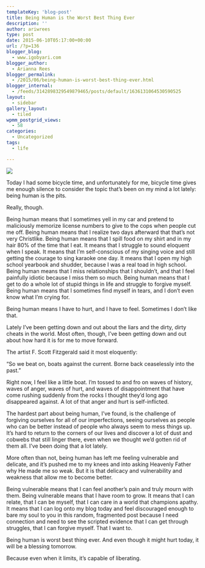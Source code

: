 ```yaml
---
templateKey: 'blog-post'
title: Being Human is the Worst Best Thing Ever
description: ''
author: ariwrees
type: post
date: 2015-06-10T05:17:00+00:00
url: /?p=136
blogger_blog:
  - www.igobyari.com
blogger_author:
  - Arianna Rees
blogger_permalink:
  - /2015/06/being-human-is-worst-best-thing-ever.html
blogger_internal:
  - /feeds/3142898329549879465/posts/default/1636131064530590525
layout:
  - sidebar
gallery_layout:
  - tiled
wpmm_postgrid_views:
  - 58
categories:
  - Uncategorized
tags:
  - life

---
```

[![](https://www.igobyari.com/wp-content/uploads/2015/06/sad2Bface.jpg)](https://www.igobyari.com/wp-content/uploads/2015/06/sad2Bface-1.jpg)

Today I had some bicycle time, and unfortunately for me, bicycle time gives me enough silence to consider the topic that’s been on my mind a lot lately: being human is the pits.

Really, though.

Being human means that I sometimes yell in my car and pretend to maliciously memorize license numbers to give to the cops when people cut me off. Being human means that I realize two days afterward that that’s not very Christlike. Being human means that I spill food on my shirt and in my hair 80% of the time that I eat. It means that I struggle to sound eloquent when I speak. It means that I’m self-conscious of my singing voice and still getting the courage to sing karaoke one day. It means that I open my high school yearbook and shudder, because I was a real toad in high school. Being human means that I miss relationships that I shouldn’t, and that I feel painfully idiotic because I miss them so much. Being human means that I get to do a whole lot of stupid things in life and struggle to forgive myself. Being human means that I sometimes find myself in tears, and I don’t even know what I’m crying for.

Being human means I have to hurt, and I have to feel. Sometimes I don’t like that.

Lately I’ve been getting down and out about the liars and the dirty, dirty cheats in the world. Most often, though, I’ve been getting down and out about how hard it is for me to move forward.

The artist F. Scott Fitzgerald said it most eloquently:

“So we beat on, boats against the current. Borne back ceaselessly into the past.”

Right now, I feel like a little boat. I’m tossed to and fro on waves of history, waves of anger, waves of hurt, and waves of disappointment that have come rushing suddenly from the rocks I thought they’d long ago disappeared against. A lot of that anger and hurt is self-inflicted.

The hardest part about being human, I’ve found, is the challenge of forgiving ourselves for all of our imperfections, seeing ourselves as people who can be better instead of people who always seem to mess things up. It’s hard to return to the corners of our lives and discover a lot of dust and cobwebs that still linger there, even when we thought we’d gotten rid of them all. I’ve been doing that a lot lately.

More often than not, being human has left me feeling vulnerable and delicate, and it’s pushed me to my knees and into asking Heavenly Father why He made me so weak. But it is that delicacy and vulnerability and weakness that allow me to become better.

Being vulnerable means that I can feel another’s pain and truly mourn with them. Being vulnerable means that I have room to grow. It means that I can relate, that I can be myself, that I can care in a world that champions apathy. It means that I can log onto my blog today and feel discouraged enough to bare my soul to you in this random, fragmented post because I need connection and need to see the scripted evidence that I can get through struggles, that I can forgive myself. That I want to.

Being human is worst best thing ever. And even though it might hurt today, it will be a blessing tomorrow.

Because even when it limits, it’s capable of liberating.